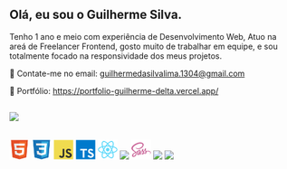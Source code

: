 ## Olá, eu sou o Guilherme Silva. 

Tenho 1 ano e meio com experiência de Desenvolvimento Web, Atuo na areá de Freelancer Frontend, gosto muito de trabalhar em equipe, e sou totalmente focado na responsividade dos meus projetos.

💬 Contate-me no email: guilhermedasilvalima.1304@gmail.com

🌱 Portfólio: https://portfolio-guilherme-delta.vercel.app/

##

<img height="100em" src="https://github-readme-stats.vercel.app/api/top-langs/?username=guilhermesilvadev2048&layout=compact&langs_count=16&theme=dracula" />

##

<div>
<img height="35em" src="https://raw.githubusercontent.com/devicons/devicon/master/icons/html5/html5-original.svg" />
<img height="35em" src="https://raw.githubusercontent.com/devicons/devicon/master/icons/css3/css3-original.svg" />
<img height="35em" src="https://raw.githubusercontent.com/devicons/devicon/master/icons/javascript/javascript-original.svg" />
<img height="35em" src="https://raw.githubusercontent.com/devicons/devicon/master/icons/typescript/typescript-original.svg" />
<img height="35em" src="https://raw.githubusercontent.com/devicons/devicon/master/icons/react/react-original.svg" />
<img height="35em" src="https://cdn.jsdelivr.net/gh/devicons/devicon@latest/icons/nodejs/nodejs-plain-wordmark.svg" />
<img height="35em" src="https://raw.githubusercontent.com/devicons/devicon/master/icons/sass/sass-original.svg" />
<img height="35em" src="https://cdn.jsdelivr.net/gh/devicons/devicon@latest/icons/tailwindcss/tailwindcss-original.svg" />
<img height="35em" src="https://cdn.jsdelivr.net/gh/devicons/devicon@latest/icons/bootstrap/bootstrap-original.svg" />
</div>
